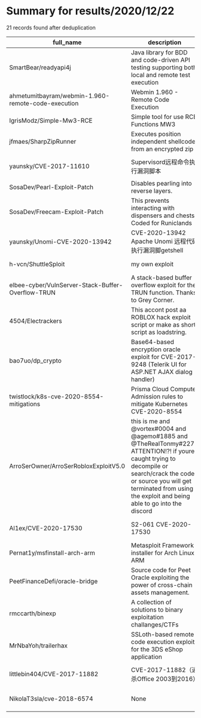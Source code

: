
# Summary for results/2020/12/22
    
21 records found after deduplication

| full_name | description | html_url | matched_list | matched_count | pushed_at | size | stargazers_count | language | forks_count | vul_ids |
|----------------------------------------------------|---------------------------------------------------------------------------------------------------------------------------------------------------------------------------------------------------------------------------------------------|-----------------------------------------------------------------------|--------------------------------------|-----------------|---------------------------|--------|--------------------|------------|---------------|--------------------|
| SmartBear/readyapi4j | Java library for BDD and code-driven API testing supporting both local and remote test execution | https://github.com/SmartBear/readyapi4j | ['remote code execution'] | 1 | 2020-12-22 21:17:49+00:00 | 3413 | 15 | Java | 10 | [] |
| ahmetumitbayram/webmin-1.960-remote-code-execution | Webmin 1.960 - Remote Code Execution | https://github.com/ahmetumitbayram/webmin-1.960-remote-code-execution | ['remote code execution'] | 1 | 2020-12-22 00:49:43+00:00 | 3 | 1 | Python | 0 | [] |
| IgrisModz/Simple-Mw3-RCE | Simple tool for use RCE Functions MW3 | https://github.com/IgrisModz/Simple-Mw3-RCE | ['rce'] | 1 | 2020-12-22 13:36:57+00:00 | 86 | 1 | C# | 0 | [] |
| jfmaes/SharpZipRunner | Executes position independent shellcode from an encrypted zip | https://github.com/jfmaes/SharpZipRunner | ['shellcode'] | 1 | 2020-12-22 10:37:58+00:00 | 3722 | 257 | C# | 31 | [] |
| yaunsky/CVE-2017-11610 | Supervisord远程命令执行漏洞脚本 | https://github.com/yaunsky/CVE-2017-11610 | ['cve-2'] | 1 | 2020-12-22 09:12:07+00:00 | 122 | 2 | Python | 1 | ['CVE-2017-11610'] |
| SosaDev/Pearl-Exploit-Patch | Disables pearling into reverse layers. | https://github.com/SosaDev/Pearl-Exploit-Patch | ['exploit'] | 1 | 2020-12-22 03:25:08+00:00 | 1 | 0 | Java | 0 | [] |
| SosaDev/Freecam-Exploit-Patch | This prevents interacting with dispensers and chests. Coded for Runiclands | https://github.com/SosaDev/Freecam-Exploit-Patch | ['exploit'] | 1 | 2020-12-22 03:23:59+00:00 | 16 | 0 | Java | 0 | [] |
| yaunsky/Unomi-CVE-2020-13942 | CVE-2020-13942 Apache Unomi 远程代码执行漏洞脚getshell | https://github.com/yaunsky/Unomi-CVE-2020-13942 | ['cve-2'] | 1 | 2020-12-22 02:58:55+00:00 | 500 | 4 | Python | 1 | ['CVE-2020-13942'] |
| h-vcn/ShuttleSploit | my own exploit | https://github.com/h-vcn/ShuttleSploit | ['exploit', 'sploit'] | 2 | 2020-12-22 01:51:52+00:00 | 1 | 0 | | 0 | [] |
| elbee-cyber/VulnServer-Stack-Buffer-Overflow-TRUN | A stack-based buffer overflow exploit for the TRUN function. Thanks to Grey Corner. | https://github.com/elbee-cyber/VulnServer-Stack-Buffer-Overflow-TRUN | ['exploit'] | 1 | 2020-12-22 01:20:10+00:00 | 1 | 0 | Python | 0 | [] |
| 4504/Electrackers | This accont post aa ROBLOX hack exploit script or make as short script as loadstring. | https://github.com/4504/Electrackers | ['exploit'] | 1 | 2020-12-22 00:18:32+00:00 | 0 | 0 | | 0 | [] |
| bao7uo/dp_crypto | Base64-based encryption oracle exploit for CVE-2017-9248 (Telerik UI for ASP.NET AJAX dialog handler) | https://github.com/bao7uo/dp_crypto | ['exploit'] | 1 | 2020-12-22 03:10:47+00:00 | 454 | 109 | Python | 40 | ['CVE-2017-9248'] |
| twistlock/k8s-cve-2020-8554-mitigations | Prisma Cloud Compute Admission rules to mitigate Kubernetes CVE-2020-8554 | https://github.com/twistlock/k8s-cve-2020-8554-mitigations | ['cve-2'] | 1 | 2020-12-22 16:04:01+00:00 | 4 | 1 | | 1 | ['CVE-2020-8554'] |
| ArroSerOwner/ArroSerRobloxExploitV5.0 | this is me and @vortex#0004 and @agemo#1885 and @TheRealTonmy#2271 ATTENTION!?! if youre caught trying to decompile or search/crack the code or source you will get terminated from using the exploit and being able to go into the discord | https://github.com/ArroSerOwner/ArroSerRobloxExploitV5.0 | ['exploit'] | 1 | 2020-12-22 22:36:39+00:00 | 6445 | 0 | | 0 | [] |
| Al1ex/CVE-2020-17530 | S2-061 CVE-2020-17530 | https://github.com/Al1ex/CVE-2020-17530 | ['cve-2'] | 1 | 2020-12-22 15:27:51+00:00 | 572 | 27 | Java | 7 | ['CVE-2020-17530'] |
| Pernat1y/msfinstall-arch-arm | Metasploit Framework installer for Arch Linux ARM | https://github.com/Pernat1y/msfinstall-arch-arm | ['metasploit module OR payload'] | 1 | 2020-12-22 09:17:11+00:00 | 5 | 0 | Shell | 0 | [] |
| PeetFinanceDefi/oracle-bridge | Source code for Peet Oracle exploiting the power of cross-chain assets management. | https://github.com/PeetFinanceDefi/oracle-bridge | ['exploit'] | 1 | 2020-12-22 21:00:52+00:00 | 47 | 0 | TypeScript | 1 | [] |
| rmccarth/binexp | A collection of solutions to binary exploitation challanges/CTFs | https://github.com/rmccarth/binexp | ['exploit'] | 1 | 2020-12-22 16:16:52+00:00 | 87137 | 6 | C | 0 | [] |
| MrNbaYoh/trailerhax | SSLoth-based remote code execution exploit for the 3DS eShop application | https://github.com/MrNbaYoh/trailerhax | ['exploit', 'remote code execution'] | 2 | 2020-12-22 22:44:19+00:00 | 17 | 14 | Python | 0 | [] |
| littlebin404/CVE-2017-11882 | CVE-2017-11882（通杀Office 2003到2016） | https://github.com/littlebin404/CVE-2017-11882 | ['cve-2'] | 1 | 2020-12-22 07:23:03+00:00 | 429 | 5 | Python | 3 | ['CVE-2017-11882'] |
| NikolaT3sla/cve-2018-6574 | None | https://github.com/NikolaT3sla/cve-2018-6574 | ['cve-2'] | 1 | 2020-12-22 21:05:14+00:00 | 2 | 0 | Go | 0 | ['CVE-2018-6574'] |
